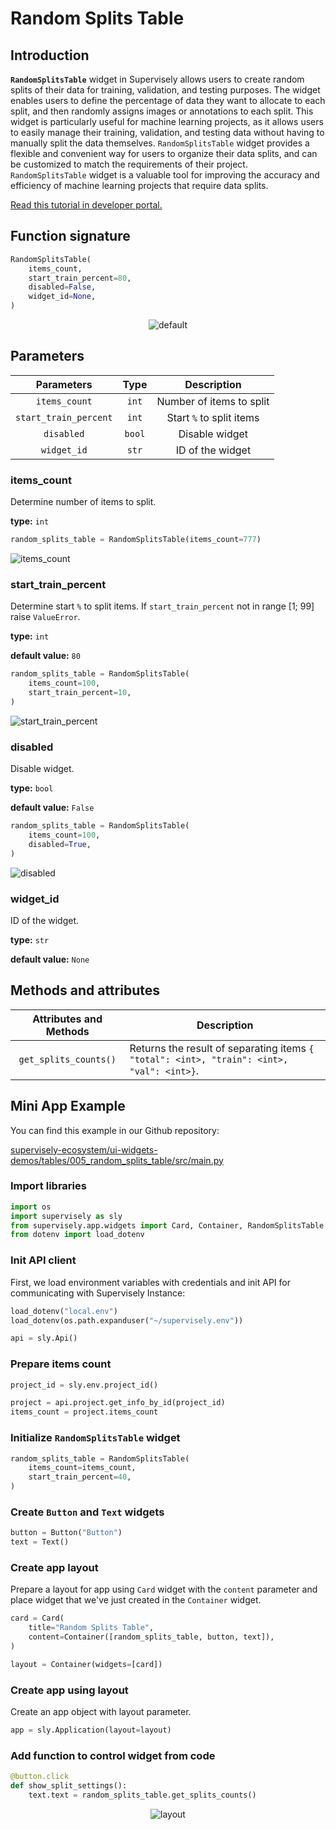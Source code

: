# Random Splits Table

## Introduction

**`RandomSplitsTable`** widget in Supervisely allows users to create random splits of their data for training, validation, and testing purposes. The widget enables users to define the percentage of data they want to allocate to each split, and then randomly assigns images or annotations to each split. This widget is particularly useful for machine learning projects, as it allows users to easily manage their training, validation, and testing data without having to manually split the data themselves. `RandomSplitsTable` widget provides a flexible and convenient way for users to organize their data splits, and can be customized to match the requirements of their project. `RandomSplitsTable` widget is a valuable tool for improving the accuracy and efficiency of machine learning projects that require data splits.

[Read this tutorial in developer portal.](https://developer.supervise.ly/app-development/widgets/tables/randomsplitstable)

## Function signature

```python
RandomSplitsTable(
    items_count,
    start_train_percent=80,
    disabled=False,
    widget_id=None,
)
```

<p align="center">
  <img src="https://user-images.githubusercontent.com/120389559/221407209-a8049b1b-4807-4104-a876-dce63ea8bbc2.gif" alt="default" />
</p>



## Parameters

|      Parameters       |  Type  |       Description        |
| :-------------------: | :----: | :----------------------: |
|     `items_count`     | `int`  | Number of items to split |
| `start_train_percent` | `int`  | Start `%` to split items |
|      `disabled`       | `bool` |      Disable widget      |
|      `widget_id`      | `str`  |     ID of the widget     |

### items_count

Determine number of items to split.

**type:** `int`

```python
random_splits_table = RandomSplitsTable(items_count=777)
```

![items_count](https://user-images.githubusercontent.com/120389559/221407395-0afc810b-8048-446e-8ab5-f1ba678d2748.png)

### start_train_percent

Determine start `%` to split items. If `start_train_percent` not in range [1; 99] raise `ValueError`.

**type:** `int`

**default value:** `80`

```python
random_splits_table = RandomSplitsTable(
    items_count=100,
    start_train_percent=10,
)
```

![start_train_percent](https://user-images.githubusercontent.com/120389559/221407545-ec7300a6-2903-4104-b619-0efe30d6bfb7.png)

### disabled

Disable widget.

**type:** `bool`

**default value:** `False`

```python
random_splits_table = RandomSplitsTable(
    items_count=100,
    disabled=True,
)
```

![disabled](https://user-images.githubusercontent.com/120389559/221407635-d8b5f3a4-9a56-45e3-a881-c56fd3edb406.png)

### widget_id

ID of the widget.

**type:** `str`

**default value:** `None`

## Methods and attributes

| Attributes and Methods | Description                                                                               |
| :--------------------: | ----------------------------------------------------------------------------------------- |
| `get_splits_counts()`  | Returns the result of separating items `{ "total": <int>, "train": <int>, "val": <int>}`. |

## Mini App Example

You can find this example in our Github repository:

[supervisely-ecosystem/ui-widgets-demos/tables/005_random_splits_table/src/main.py](https://github.com/supervisely-ecosystem/ui-widgets-demos/blob/master/tables/005_random_splits_table/src/main.py)

### Import libraries

```python
import os
import supervisely as sly
from supervisely.app.widgets import Card, Container, RandomSplitsTable
from dotenv import load_dotenv
```

### Init API client

First, we load environment variables with credentials and init API for communicating with Supervisely Instance:

```python
load_dotenv("local.env")
load_dotenv(os.path.expanduser("~/supervisely.env"))

api = sly.Api()
```

### Prepare items count

```python
project_id = sly.env.project_id()

project = api.project.get_info_by_id(project_id)
items_count = project.items_count
```

### Initialize `RandomSplitsTable` widget

```python
random_splits_table = RandomSplitsTable(
    items_count=items_count,
    start_train_percent=40,
)
```

### Create `Button` and `Text` widgets

```python
button = Button("Button")
text = Text()
```

### Create app layout

Prepare a layout for app using `Card` widget with the `content` parameter and place widget that we've just created in the `Container` widget.

```python
card = Card(
    title="Random Splits Table",
    content=Container([random_splits_table, button, text]),
)

layout = Container(widgets=[card])
```

### Create app using layout

Create an app object with layout parameter.

```python
app = sly.Application(layout=layout)
```

### Add function to control widget from code

```python
@button.click
def show_split_settings():
    text.text = random_splits_table.get_splits_counts()
```

<p align="center">
  <img src="https://user-images.githubusercontent.com/79905215/222740724-389a1e0e-9913-4d3b-a97e-be6f47f21c0e.gif" alt="layout" />
</p>
